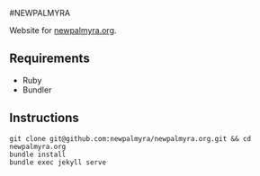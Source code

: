 #NEWPALMYRA

Website for [newpalmyra.org](http://www.newpalmyra.org/).

## Requirements

* Ruby
* Bundler

## Instructions

    git clone git@github.com:newpalmyra/newpalmyra.org.git && cd newpalmyra.org
    bundle install
    bundle exec jekyll serve
